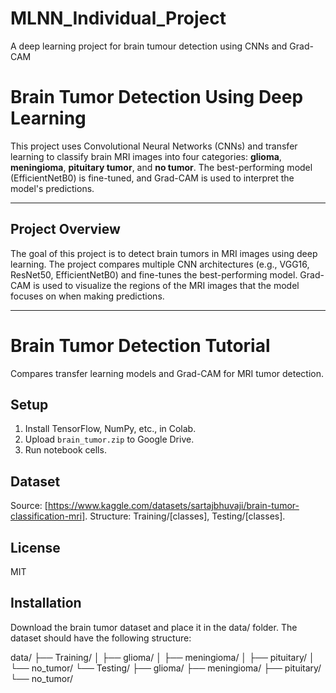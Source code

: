# MLNN_Individual_Project
A deep learning project for brain tumour detection using CNNs and Grad-CAM
# Brain Tumor Detection Using Deep Learning

This project uses Convolutional Neural Networks (CNNs) and transfer learning to classify brain MRI images into four categories: **glioma**, **meningioma**, **pituitary tumor**, and **no tumor**. The best-performing model (EfficientNetB0) is fine-tuned, and Grad-CAM is used to interpret the model's predictions.

---

## Project Overview

The goal of this project is to detect brain tumors in MRI images using deep learning. The project compares multiple CNN architectures (e.g., VGG16, ResNet50, EfficientNetB0) and fine-tunes the best-performing model. Grad-CAM is used to visualize the regions of the MRI images that the model focuses on when making predictions.

---

# Brain Tumor Detection Tutorial
Compares transfer learning models and Grad-CAM for MRI tumor detection.
## Setup
1. Install TensorFlow, NumPy, etc., in Colab.
2. Upload `brain_tumor.zip` to Google Drive.
3. Run notebook cells.
## Dataset
Source: [https://www.kaggle.com/datasets/sartajbhuvaji/brain-tumor-classification-mri]. Structure: Training/[classes], Testing/[classes].
## License
MIT

## Installation

Download the brain tumor dataset and place it in the data/ folder.
The dataset should have the following structure:
   
data/
├── Training/
│   ├── glioma/
│   ├── meningioma/
│   ├── pituitary/
│   └── no_tumor/
└── Testing/
    ├── glioma/
    ├── meningioma/
    ├── pituitary/
    └── no_tumor/

